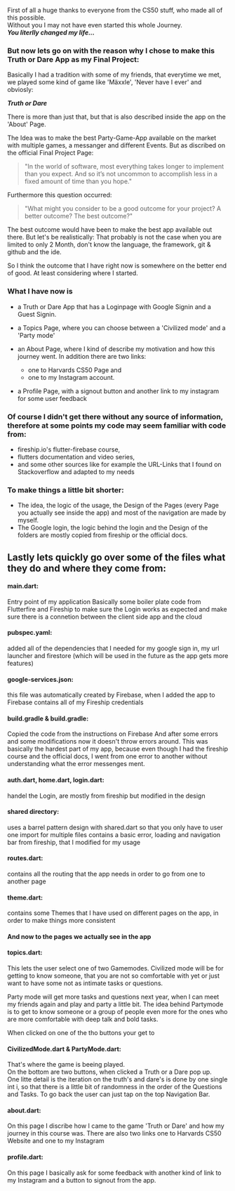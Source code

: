First of all a huge thanks to everyone from the CS50 stuff, who made all of this possible.                                   
Without you I may not have even started this whole Journey.                                                        
***You literlly changed my life...***

### But now lets go on with the reason why I chose to make this Truth or Dare App as my Final Project:
Basically I had a tradition with some of my friends, that everytime we met, we played some kind of game like 'Mäxxle', 'Never have I ever' and obviosly:

**_Truth or Dare_**

There is more than just that, but that is also described inside the app on the 'About' Page.

The Idea was to make the best Party-Game-App available on the market with multiple games, a messanger and different Events.
But as discribed on the official Final Project Page:
> "In the world of software, most everything takes longer to implement than you expect. And so it’s not uncommon to accomplish less in a fixed amount of time than you hope."

Furthermore this question occurred:

> "What might you consider to be a good outcome for your project? A better outcome? The best outcome?"

The best outcome would have been to make the best app available out there.
But let's be realistically: 
That probably is not the case when you are limited to only 2 Month, don't know the language, the framework, git & github and the ide.

So I think the outcome that I have right now is somewhere on the better end of good.
At least considering where I started.

### What I have now is
- a Truth or Dare App that has a Loginpage with Google Signin and a Guest Signin.

- a Topics Page, where you can choose between a 'Civilized mode' and a 'Party mode'

- an About Page, where I kind of describe my motivation and how this journey went.
   In addition there are two links:                                                 
    - one to Harvards CS50 Page and                                                          
    - one to my Instagram account.                                                     

- a Profile Page, with a signout button and another link to my instagram for some user feedback


### Of course I didn't get there without any source of information, therefore at some points my code may seem familiar with code from:
- fireship.io's flutter-firebase course,                                                                                                              
- flutters documentation and video series,                                                                                            
- and some other sources like for example the URL-Links that I found on Stackoverflow and adapted to my needs 

### To make things a little bit shorter:                                                                 
- The idea, the logic of the usage, the Design of the Pages (every Page you actually see inside the app) and most of the navigation are made by myself. 
- The Google login, the logic behind the login and the Design of the folders are mostly copied from fireship or the official docs.                     


## Lastly lets quickly go over some of the files what they do and where they come from:                                             

#### main.dart:                                                                                            
   Entry point of my application
   Basically some boiler plate code from Flutterfire and Fireship to make sure the Login works as expected and make sure there is a connetion                  between the client side app and the cloud

#### pubspec.yaml:                                                                          
   added all of the dependencies that I needed for my google sign in, my url launcher 
   and firestore (which will be used in the future as the app gets more features)
              
#### google-services.json:                                                                     
   this file was automatically created by Firebase, when I added the app to Firebase
   contains all of my Fireship credentials

#### build.gradle & build.gradle:                                                                               
   Copied the code from the instructions on Firebase
   And after some errors and some modifications now it doesn't throw errors around.
   This was basically the hardest part of my app, because even though I had the fireship course and the official docs, I went from one error to another        without understanding what the error messenges ment.
   
#### auth.dart, home.dart, login.dart:
   handel the Login, are mostly from fireship but modified in the design

#### shared directory:
   uses a barrel pattern design with shared.dart so that you only have to user one import for multiple files
   contains a basic error, loading and navigation bar from fireship, that I modified for my usage 

#### routes.dart:                                   
   contains all the routing that the app needs in order to go from one to another page
   
#### theme.dart:
   contains some Themes that I have used on different pages on the app, in order to make things more consistent


#### And now to the pages we actually see in the app


#### topics.dart:                                                                                                               
   This lets the user select one of two Gamemodes.
   Civilized mode will be for getting to know someone, that you are not so comfortable with yet or just want to have some not as intimate tasks or            questions.
   
   Party mode will get more tasks and questions next year, when I can meet my friends again and play and party a little bit. The idea behind Partymode is      to get to know someone or a group of people even more for the ones who are more comfortable with deep talk and bold tasks.
   
   When clicked on one of the tho buttons your get to 
   
#### CivilizedMode.dart & PartyMode.dart:                                                                                                   
   That's where the game is beeing played.                                                                                                  
   On the bottom are two buttons, when clicked a Truth or a Dare pop up.                                                                
   One litte detail is the iteration on the truth's and dare's is done by one single int i, so that there is a little bit of randomness in the order of the    Questions and Tasks.
   To go back the user can just tap on the top Navigation Bar.

#### about.dart:                                                                                             
   On this page I discribe how I came to the game 'Truth or Dare' and how my journey in this course was.
   There are also two links one to Harvards CS50 Website and one to my Instagram
   
#### profile.dart:                                                                                                              
   On this page I basically ask for some feedback with another kind of link to my Instagram
   and a button to signout from the app.

   
 
